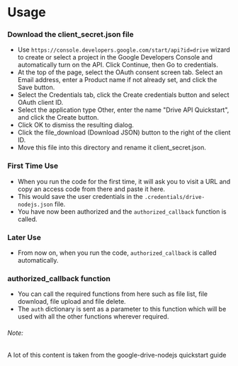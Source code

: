 # Usage

### Download the client_secret.json file

* Use `https://console.developers.google.com/start/api?id=drive` wizard to create or select a project in the Google Developers Console and automatically turn on the API. Click Continue, then Go to credentials.
* At the top of the page, select the OAuth consent screen tab. Select an Email address, enter a Product name if not already set, and click the Save button.
* Select the Credentials tab, click the Create credentials button and select OAuth client ID.
* Select the application type Other, enter the name "Drive API Quickstart", and click the Create button.
* Click OK to dismiss the resulting dialog.
* Click the file_download (Download JSON) button to the right of the client ID.
* Move this file into this directory and rename it client_secret.json.

### First Time Use

* When you run the code for the first time, it will ask you to visit a URL and copy an access code from there and paste it here.
* This would save the user credentials in the `.credentials/drive-nodejs.json` file.
* You have now been authorized and the `authorized_callback` function is called.

### Later Use

* From now on, when you run the code, `authorized_callback` is called automatically.

### authorized_callback function

* You can call the required functions from here such as file list, file download, file upload and file delete.
* The `auth` dictionary is sent as a parameter to this function which will be used with all the other functions wherever required.


###### Note:

A lot of this content is taken from the google-drive-nodejs quickstart guide